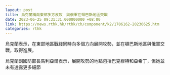 ```yaml
---
layout: post
title: 烏克蘭稱向東部多方反攻　與俄軍在頓巴斯地區交戰
date: 2023-06-25 09:31:31.000000000 +08:00
link: https://news.rthk.hk/rthk/ch/component/k2/1706162-20230625.htm
categories: rthk
---
```


烏克蘭表示，在東部地區戰綫同時向多個方向展開攻勢，並在頓巴斯地區與俄軍交戰，取得進展。

烏克蘭副國防部長馬利亞爾表示，展開攻勢的地點包括巴克穆特和亞希丁，但她並未有透露更多細節
